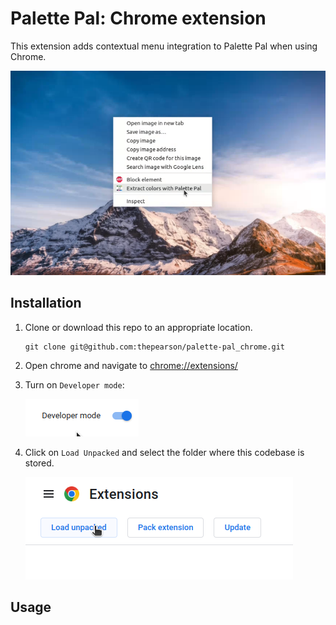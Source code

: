 # Palette Pal: Chrome extension

This extension adds contextual menu integration to Palette Pal when using Chrome.

![Example of context menu](https://github.com/thepearson/palette-pal_chrome/blob/main/images/screen-001.png?raw=true)



## Installation

1. Clone or download this repo to an appropriate location.

    ```
    git clone git@github.com:thepearson/palette-pal_chrome.git
    ```

2. Open chrome and navigate to [chrome://extensions/](chrome://extensions/)
3. Turn on `Developer mode`:

    ![Developer mode](https://github.com/thepearson/palette-pal_chrome/blob/main/images/developer-mode.png?raw=true)

4. Click on `Load Unpacked` and select the folder where this codebase is stored.

    ![Load Unpacked](https://github.com/thepearson/palette-pal_chrome/blob/main/images/load-unpacked.png?raw=true)


## Usage



